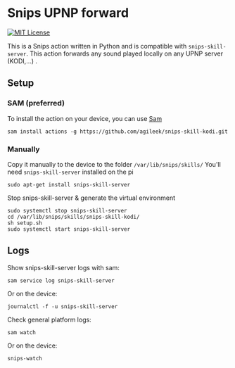 # Snips UPNP forward
[![MIT License](https://img.shields.io/badge/license-MIT-blue.svg)](https://raw.githubusercontent.com/agileek/snips-skill-kodi/master/LICENSE.txt)

This is a Snips action written in Python and is compatible with `snips-skill-server`.
This action forwards any sound played locally on any UPNP server (KODI,...) .

## Setup

### SAM (preferred)
To install the action on your device, you can use [Sam](https://snips.gitbook.io/getting-started/installation)

`sam install actions -g https://github.com/agileek/snips-skill-kodi.git`

### Manually

Copy it manually to the device to the folder `/var/lib/snips/skills/`
You'll need `snips-skill-server` installed on the pi

`sudo apt-get install snips-skill-server`

Stop snips-skill-server & generate the virtual environment
```
sudo systemctl stop snips-skill-server
cd /var/lib/snips/skills/snips-skill-kodi/
sh setup.sh
sudo systemctl start snips-skill-server
```

## Logs
Show snips-skill-server logs with sam:

`sam service log snips-skill-server`

Or on the device:

`journalctl -f -u snips-skill-server`

Check general platform logs:

`sam watch`

Or on the device:

`snips-watch`
